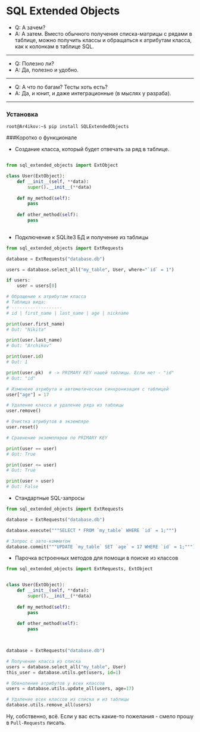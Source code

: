 # SQL Extended Objects

- Q: А зачем?
- A: А затем. Вместо обычного получения списка-матрицы с рядами в таблице, можно
получить классы и обращаться к атрибутам класса, как к колонкам в таблице SQL.
---
- Q: Полезно ли?
- A: Да, полезно и удобно.
---
- Q: А что по багам? Тесты хоть есть?
- A: Да, и юнит, и даже интеграционные (в мыслях у разраба).
---

### Установка
```console
root@Ar4ikov:~$ pip install SQLExtendedObjects
```

###Коротко о функционале

- Создание класса, который будет отвечать за ряд в таблице.
```python

from sql_extended_objects import ExtObject

class User(ExtObject):
    def __init__(self, **data):
        super().__init__(**data)
    
    def my_method(self):
        pass
        
    def other_method(self):
        pass
        
```

- Подключение к SQLite3 БД и получение из таблицы
```python
from sql_extended_objects import ExtRequests

database = ExtRequests("database.db")

users = database.select_all("my_table", User, where="`id` = 1")

if users:
    user = users[0]

# Обращение к атрибутам класса
# Таблица вида: 
# -------------------
# id | first_name | last_name | age | nickname

print(user.first_name)
# Out: "Nikita"

print(user.last_name)
# Out: "Archikov"

print(user.id)
# Out: 1

print(user.pk)  # -> PRIMARY KEY нашей таблицы. Если нет - "id"
# Out: "id"

# Изменеие атрибута и автоматическая синхронизация с таблицей
user["age"] = 17

# Удаление класса и удаление ряда из таблицы
user.remove()

# Очистка атрибутов в экземляре
user.reset()

# Сравнение экземпляров по PRIMARY KEY

print(user == user)
# Out: True

print(user <= user)
# Out: True

print(user > user)
# Out: False

```

- Стандартные SQL-запросы
```python
from sql_extended_objects import ExtRequests

database = ExtRequests("database.db")

database.execute("""SELECT * FROM `my_table` WHERE `id` = 1;""")

# Запрос с авто-коммитом
database.commit("""UPDATE `my_table` SET `age` = 17 WHERE `id` = 1;""")

```

- Парочка встроенных методов для помощи в поиске из классов
```python
from sql_extended_objects import ExtRequests, ExtObject


class User(ExtObject):
    def __init__(self, **data):
        super().__init__(**data)
    
    def my_method(self):
        pass
        
    def other_method(self):
        pass
        


database = ExtRequests("database.db")

# Получение класса из списка
users = database.select_all("my_table", User)
this_user = database.utils.get(users, id=1)

# Обвноление атрибутов у всех классов
users = database.utils.update_all(users, age=17)

# Удаление всех классов из списка и из таблицы
database.utils.remove_all(users)

```

Ну, собственно, всё. Если у вас есть какие-то пожелания - смело прошу в `Pull-Requests` писать.